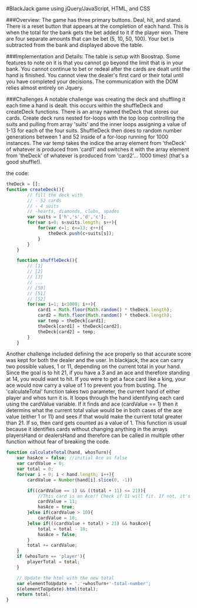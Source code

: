 #BlackJack game using jQuery/JavaScript, HTML, and CSS

###Overview:
The game has three primary buttons. Deal, hit, and stand. There is a reset button that appears at the completion of each hand. This is when the total for the bank gets the bet added to it if the player won. There are four separate amounts that can be bet (5, 10, 50, 100).  Your bet is subtracted from the bank and displayed above the table.

###Implementation and Details:
The table is setup with Boostrap. Some features to note on it is that you cannot go beyond the limit that is in your bank.  You cannot continue to bet or redeal after the cards are dealt until the hand is finished.  You cannot view the dealer's first card or their total until you have completed your decisions. The communication with the DOM relies almost entirely on Jquery. 

###Challenges
A notable challenge was creating the deck and shuffling it each time a hand is dealt.  this occurs within the shuffleDeck and createDeck functions. There is an array named theDeck that stores our cards. Create deck runs nested for-loops with the top loop controlling the suits and pulling from array 'suits' and the inner loops assigning a value of 1-13 for each of the four suits.  ShuffleDeck then does to random number generations between 1 and 52 inside of a for-loop running for 1000 instances.  The var temp takes the indice the array element from 'theDeck' of whatever is produced from 'card1' and switches it with the array element from 'theDeck' of whatever is produced from 'card2'... 1000 times! (that's a good shuffle!).

the code:
```javascript
theDeck = [];
function createDeck(){
		// fill the deck with 
		// - 52 cards
		// - 4 suits
		// -hearts, diamonds, clubs, spades
		var suits = ['h','s','d','c'];
		for(var s=0; s<suits.length; s++){
			for(var c=1; c<=13; c++){
				theDeck.push(c+suits[s]);
			}
		}
	}

	function shuffleDeck(){
		// [1]
		// [2]
		// [3]
		// ...
		// [50]
		// [51]
		// [52]
		for(var i=1; i<1000; i++){
			card1 = Math.floor(Math.random() * theDeck.length);
			card2 = Math.floor(Math.random() * theDeck.length);
			var temp = theDeck[card1];
			theDeck[card1] = theDeck[card2];
			theDeck[card2] = temp;
		}
	}
```

Another challenge included defining the ace properly so that accurate score was kept for both the dealer and the user.  In blackjack, the ace can carry two possible values, 1 or 11, depending on the current total in your hand. Since the goal is to hit 21, if you have a 3 and an ace and therefore standing at 14, you would want to hit. If you were to get a face card like a king, your ace would now carry a value of 1 to prevent you from busting. The 'calculateTotal' function takes two parameter, the current hand of either player and whos turn it is.  It loops through the hand identifying each card using the cardValue variable. If it finds and ace (cardValue == 1) then it determins what the current total value would be in both cases of the ace value (either 1 or 11) and sees if that would make the current total greater than 21. If so, then card gets counted as a value of 1. This function is usual because it identifies cards without changing anything in the arrays playersHand or dealersHand and therefore can be called in multiple other function without fear of breaking the code. 

```javascript
function calculateTotal(hand, whosTurn){
	var hasAce = false; //initial Ace as false
	var cardValue = 0;
	var total = 0;
	for(var i = 0; i < hand.length; i++){
		cardValue = Number(hand[i].slice(0, -1))

		if((cardValue == 1) && ((total + 11) <= 21)){
			//This card is an Ace!! Check if 11 will fit. If not, it's a 1
			cardValue = 11;
			hasAce = true;
		}else if(cardValue > 10){
			cardValue = 10;
		}else if(((cardValue + total) > 21) && hasAce){
			total = total - 10;
			hasAce = false;
		}
		total += cardValue;
	}
	if (whosTurn == 'player'){
		playerTotal = total;
	}

	// Update the html with the new total
	var elementToUpdate = '.'+whosTurn+'-total-number';
	$(elementToUpdate).html(total);
	return total;
}
```





